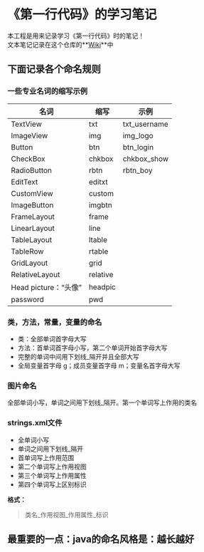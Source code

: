 # 《第一行代码》的学习笔记
本工程是用来记录学习《第一行代码》时的笔记！  
文本笔记记录在这个仓库的**[Wiki](https://github.com/wmss/FirstLineCode/wiki)**中

## 下面记录各个命名规则

### 一些专业名词的缩写示例
|名词|缩写|示例|
|----|----|----|
|TextView|txt|txt_username|
|ImageView|img|img_logo|
|Button|btn|btn_login|
|CheckBox|chkbox|chkbox_show|
|RadioButton|rbtn|rbtn_boy|
|EditText|editxt|
|CustomView|custom|
|ImageButton|imgbtn|
|FrameLayout|	frame|
|LinearLayout|	line|
|TableLayout|	ltable|
|TableRow|	rtable|
|GridLayout	|grid|
|RelativeLayout|	relative|
|Head picture：“头像”|headpic|
|password|pwd|

### 类，方法，常量，变量的命名
* 类：全部单词首字母大写
* 方法：首单词首字母小写，第二个单词开始首字母大写
* 完整的单词中间用下划线_隔开并且全部大写
* 全局变量首字母 g；成员变量首字母 m；变量名首字母大写  

### 图片命名
全部单词小写，单词之间用下划线_隔开。第一个单词写上作用的类名

### strings.xml文件
* 全单词小写
* 单词之间用下划线_隔开
* 首单词写上作用范围 
* 第二个单词写上作用视图
* 第三个单词写上作用属性
* 第四个单词写上区别标识  

**格式：**  
> 类名_作用视图_作用属性_标识


 **最重要的一点：java的命名风格是：越长越好**
---
